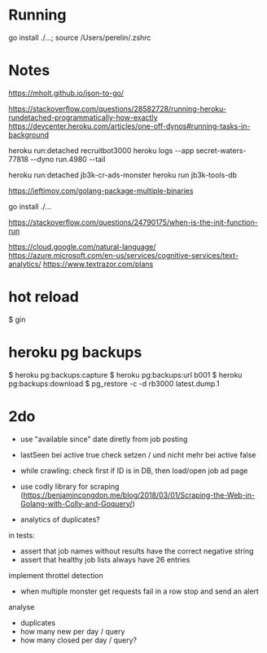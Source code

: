 
# Running

go install ./...; source /Users/perelin/.zshrc

# Notes

https://mholt.github.io/json-to-go/

https://stackoverflow.com/questions/28582728/running-heroku-rundetached-programmatically-how-exactly
https://devcenter.heroku.com/articles/one-off-dynos#running-tasks-in-background

heroku run:detached recruitbot3000
heroku logs --app secret-waters-77818 --dyno run.4980 --tail

heroku run:detached jb3k-cr-ads-monster
heroku run jb3k-tools-db

https://ieftimov.com/golang-package-multiple-binaries

go install ./... 

https://stackoverflow.com/questions/24790175/when-is-the-init-function-run

https://cloud.google.com/natural-language/
https://azure.microsoft.com/en-us/services/cognitive-services/text-analytics/ 
https://www.textrazor.com/plans

# hot reload

$ gin

# heroku pg backups
$ heroku pg:backups:capture
$ heroku pg:backups:url b001
$ heroku pg:backups:download
$ pg_restore -c -d rb3000 latest.dump.1

# 2do

- use "available since" date diretly from job posting  
- lastSeen bei active true check setzen / und nicht mehr bei active false
- while crawling: check first if ID is in DB, then load/open job ad page 
- use codly library for scraping (https://benjamincongdon.me/blog/2018/03/01/Scraping-the-Web-in-Golang-with-Colly-and-Goquery/)

- analytics of duplicates?

in tests:
- assert that job names without results have the correct negative string
- assert that healthy job lists always have 26 entries

implement throttel detection
- when multiple monster get requests fail in a row stop and send an alert

analyse
- duplicates
- how many new per day / query
- how many closed per day / query?